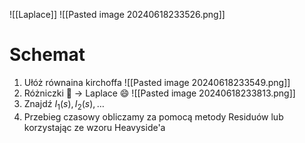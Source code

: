 ![[Laplace]]
![[Pasted image 20240618233526.png]]
# Schemat
1. Ułóż równaina kirchoffa
   ![[Pasted image 20240618233549.png]]
2. Różniczki 🤮 -> Laplace 😄
   ![[Pasted image 20240618233813.png]]
3. Znajdź $I_{1}(s), I_{2}(s), \dots$
4. Przebieg czasowy obliczamy za pomocą metody Residuów lub korzystając ze wzoru Heavyside'a